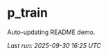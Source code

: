 # p_train

Auto-updating README demo.

<!--START_SECTION:status-->
_Last run: 2025-09-30 16:25 UTC_
<!--END_SECTION:status-->












































































































































































































































































































































































































































































































































































































































































































































































































































































































































































